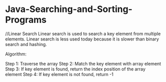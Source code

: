 # Java-Searching-and-Sorting-Programs
//Linear Search
Linear search is used to search a key element from multiple elements. Linear search is less used today because it is slower than binary search and hashing.

Algorithm:

Step 1: Traverse the array
Step 2: Match the key element with array element
Step 3: If key element is found, return the index position of the array element
Step 4: If key element is not found, return -1
